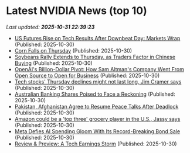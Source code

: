 # Latest NVIDIA News (top 10)
_Last updated: **2025-10-31 22:39:23**_

- [US Futures Rise on Tech Results After Downbeat Day: Markets Wrap](https://biztoc.com/x/aa01e29238456d0b) (Published: 2025-10-30)
- [Corn Falls on Thursday](https://biztoc.com/x/9698e3ff1caf7b09) (Published: 2025-10-30)
- [Soybeans Rally Extends to Thursday, as Traders Factor in Chinese Buying](https://biztoc.com/x/3842a6b75fc61f8f) (Published: 2025-10-30)
- [OpenAI's Billion-Dollar Pivot: How Sam Altman's Company Went From Open Source to Open for Business](https://www.ibtimes.com/openais-billion-dollar-pivot-how-sam-altmans-company-went-open-source-open-business-3789003) (Published: 2025-10-30)
- [Tech stocks' Thursday declines might not last long, Jim Cramer says](https://www.cnbc.com/2025/10/30/tech-stocks-thursday-declines-might-not-last-long-jim-cramer-says.html) (Published: 2025-10-30)
- [Australian Banking Shares Poised to Face a Reckoning](https://biztoc.com/x/3c9b94512b7ce2ff) (Published: 2025-10-30)
- [Pakistan, Afghanistan Agree to Resume Peace Talks After Deadlock](https://biztoc.com/x/f79354789f2d74d9) (Published: 2025-10-30)
- [Amazon could be a 'top three' grocery player in the U.S., Jassy says](https://biztoc.com/x/a54590707e3c8fc1) (Published: 2025-10-30)
- [Meta Defies AI Spending Gloom With Its Record-Breaking Bond Sale](https://biztoc.com/x/43823ef4cb68d324) (Published: 2025-10-30)
- [Review & Preview: A Tech Earnings Storm](https://biztoc.com/x/a1d54e5ef03613be) (Published: 2025-10-30)
